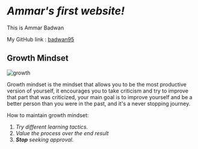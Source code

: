 # *Ammar's first website!*
This is Ammar Badwan

My GitHub link : [badwan95](http://github.com/badwan95)

## Growth Mindset

![growth](https://irp-cdn.multiscreensite.com/069d5d93/dms3rep/multi/mobile/fixed.png)

Growth mindset is the mindset that allows you to be the most productive version of yourself, it encourages you to take criticism and try to improve that part that was criticized, your main goal is to improve yourself and be a better person than you were in the past, and it's a never stopping journey.

How to maintain growth mindset:
1. *Try different learning tactics.*
2. *Value the process over the end result*
3. ***Stop** seeking approval.*


